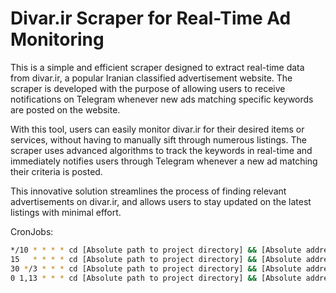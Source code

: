# Divar.ir Scraper for Real-Time Ad Monitoring

This is a simple and efficient scraper designed to extract real-time data from divar.ir, a popular Iranian classified advertisement website. The scraper is developed with the purpose of allowing users to receive notifications on Telegram whenever new ads matching specific keywords are posted on the website.

With this tool, users can easily monitor divar.ir for their desired items or services, without having to manually sift through numerous listings. The scraper uses advanced algorithms to track the keywords in real-time and immediately notifies users through Telegram whenever a new ad matching their criteria is posted.

This innovative solution streamlines the process of finding relevant advertisements on divar.ir, and allows users to stay updated on the latest listings with minimal effort.

CronJobs:
```bash
*/10 * * * * cd [Absolute path to project directory] && [Absolute address of php executable] main.php high high >> /dev/null 2>&1
15   * * * * cd [Absolute path to project directory] && [Absolute address of php executable] main.php high low >> /dev/null 2>&1
30 */3 * * * cd [Absolute path to project directory] && [Absolute address of php executable] main.php low high >> /dev/null 2>&1
0 1,13 * * * cd [Absolute path to project directory] && [Absolute address of php executable] main.php low low >> /dev/null 2>&1
```
